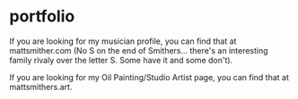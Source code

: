 # portfolio

If you are looking for my musician profile, you can find that at mattsmither.com (No S on the end of Smithers... there's an interesting family rivaly over the letter S. Some have it and some don't).

If you are looking for my Oil Painting/Studio Artist page, you can find that at mattsmithers.art.
